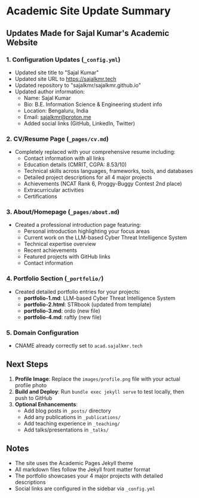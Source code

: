 # Academic Site Update Summary

## Updates Made for Sajal Kumar's Academic Website

### 1. Configuration Updates (`_config.yml`)
- Updated site title to "Sajal Kumar"
- Updated site URL to https://sajalkmr.tech
- Updated repository to "sajalkmr/sajalkmr.github.io"
- Updated author information:
  - Name: Sajal Kumar
  - Bio: B.E. Information Science & Engineering student info
  - Location: Bengaluru, India
  - Email: sajalkmr@proton.me
  - Added social links (GitHub, LinkedIn, Twitter)

### 2. CV/Resume Page (`_pages/cv.md`)
- Completely replaced with your comprehensive resume including:
  - Contact information with all links
  - Education details (CMRIT, CGPA: 8.53/10)
  - Technical skills across languages, frameworks, tools, and databases
  - Detailed project descriptions for all 4 major projects
  - Achievements (NCAT Rank 6, Proggy-Buggy Contest 2nd place)
  - Extracurricular activities
  - Certifications

### 3. About/Homepage (`_pages/about.md`)
- Created a professional introduction page featuring:
  - Personal introduction highlighting your focus areas
  - Current work on the LLM-based Cyber Threat Intelligence System
  - Technical expertise overview
  - Recent achievements
  - Featured projects with GitHub links
  - Contact information

### 4. Portfolio Section (`_portfolio/`)
- Created detailed portfolio entries for your projects:
  - **portfolio-1.md**: LLM-based Cyber Threat Intelligence System
  - **portfolio-2.html**: STRbook (updated from template)
  - **portfolio-3.md**: ordo (new file)
  - **portfolio-4.md**: raftly (new file)

### 5. Domain Configuration
- CNAME already correctly set to `acad.sajalkmr.tech`

## Next Steps

1. **Profile Image**: Replace the `images/profile.png` file with your actual profile photo
2. **Build and Deploy**: Run `bundle exec jekyll serve` to test locally, then push to GitHub
3. **Optional Enhancements**:
   - Add blog posts in `_posts/` directory
   - Add any publications in `_publications/`
   - Add teaching experience in `_teaching/`
   - Add talks/presentations in `_talks/`

## Notes
- The site uses the Academic Pages Jekyll theme
- All markdown files follow the Jekyll front matter format
- The portfolio showcases your 4 major projects with detailed descriptions
- Social links are configured in the sidebar via `_config.yml`